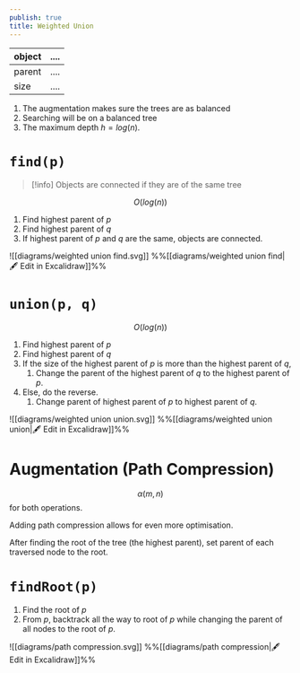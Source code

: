 ```yaml
---
publish: true
title: Weighted Union
---
```


| object | .... |
| ------ | ---- |
| parent | .... |
| size   | .... |
1. The augmentation makes sure the trees are as balanced
2. Searching will be on a balanced tree
3. The maximum depth $h = log(n)$.

# ``find(p)``

> [!info] Objects are connected if they are of the same tree

$$ O(log(n))$$
1. Find highest parent of $p$
2. Find highest parent of $q$
3. If highest parent of $p$ and $q$ are the same, objects are connected.

![[diagrams/weighted union find.svg]]
%%[[diagrams/weighted union find|🖋 Edit in Excalidraw]]%%

# ``union(p, q)``


$$ O(log(n)) $$
1. Find highest parent of $p$
2. Find highest parent of $q$
3. If the size of the highest parent of $p$ is more than the highest parent of $q$,
	1. Change the parent of the highest parent of $q$ to the highest parent of $p$.
4. Else, do the reverse.
	1. Change parent of highest parent of $p$ to highest parent of $q$.

![[diagrams/weighted union union.svg]]
%%[[diagrams/weighted union union|🖋 Edit in Excalidraw]]%%
# Augmentation (Path Compression)

$$\alpha(m,n)$$
for both operations.

Adding path compression allows for even more optimisation.

After finding the root of the tree (the highest parent), set parent of each traversed node to the root.

# `findRoot(p)`

1. Find the root of $p$
2. From $p$, backtrack all the way to root of $p$ while changing the parent of all nodes to the root of $p$.

![[diagrams/path compression.svg]]
%%[[diagrams/path compression|🖋 Edit in Excalidraw]]%%